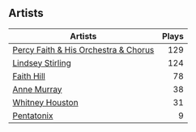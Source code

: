 ## Artists
Artists | Plays 
----- | -----: 
[Percy Faith & His Orchestra & Chorus](/artists/percy-faith-his-orchestra-chorus-30066836) | 129
[Lindsey Stirling](/artists/lindsey-stirling-780013) | 124
[Faith Hill](/artists/faith-hill-58019) | 78
[Anne Murray](/artists/anne-murray-28649) | 38
[Whitney Houston](/artists/whitney-houston-87166) | 31
[Pentatonix](/artists/pentatonix-655231) | 9

